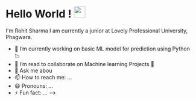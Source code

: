 # Hello World ! <img src="https://raw.githubusercontent.com/MartinHeinz/MartinHeinz/master/wave.gif" width="30px">

I'm Rohit Sharma I am currently a junior at Lovely Professional University, Phagwara.
- 🌱 I’m currently working on basic ML model for prediction using Python 📉
- 👯 I’m read to collaborate on Machine learning Projects 🎯
- 💬 Ask me abou
- 📫 How to reach me: ...
- 😄 Pronouns: ...
- ⚡ Fun fact: ...
-->

